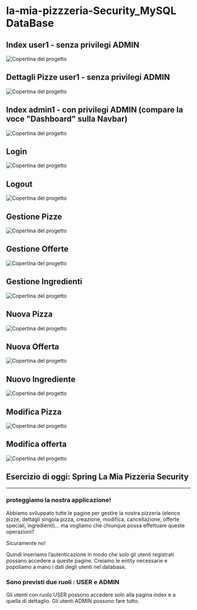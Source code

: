 # la-mia-pizzzeria-Security_MySQL DataBase

## Index user1 - senza privilegi ADMIN
![Copertina del progetto](./readme_img/user1_main.png)

## Dettagli Pizze user1 - senza privilegi ADMIN
![Copertina del progetto](./readme_img/user1_detail.png)

## Index admin1 - con privilegi ADMIN (compare la voce "Dashboard" sulla Navbar)
![Copertina del progetto](./readme_img/admin1_main.png)

## Login
![Copertina del progetto](./readme_img/login.png)

## Logout
![Copertina del progetto](./readme_img/logout.png)

## Gestione Pizze
![Copertina del progetto](./readme_img/gestione_pizze.png)

## Gestione Offerte
![Copertina del progetto](./readme_img/gestione_offerte.png)

## Gestione Ingredienti
![Copertina del progetto](./readme_img/gestione_ingredienti.png)

## Nuova Pizza
![Copertina del progetto](./readme_img/nuova_pizza.png)

## Nuova Offerta
![Copertina del progetto](./readme_img/nuova_offerta.png)

## Nuovo Ingrediente
![Copertina del progetto](./readme_img/nuovo_ingrediente.png)

## Modifica Pizza
![Copertina del progetto](./readme_img/modifica_pizza.png)

## Modifica offerta
![Copertina del progetto](./readme_img/modifica_offerta.png)


## Esercizio di oggi: Spring La Mia Pizzeria Security
___________________________________________________________________________________________________

### proteggiamo la nostra applicazione!

Abbiamo sviluppato tutte le pagine per gestire la nostra pizzeria (elenco pizze, dettagli singola pizza, creazione, modifica, cancellazione, offerte speciali, ingredienti)…
ma vogliamo che chiunque possa effettuare queste operazioni?

Sicuramente no!

Quindi inseriamo l’autenticazione in modo che solo gli utenti registrati possano accedere a queste pagine.
Creiamo le entity necessarie e popoliamo a mano i dati degli utenti nel database.

### Sono previsti due ruoli : USER e ADMIN

Gli utenti con ruolo USER possono accedere solo alla pagina index e a quella di dettaglio.
Gli utenti ADMIN possono fare tutto.